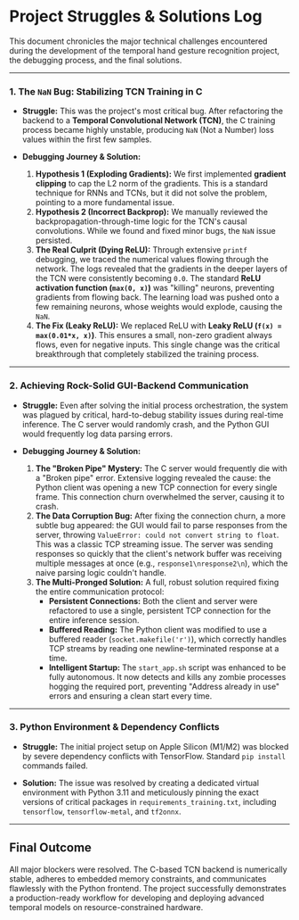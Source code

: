# Project Struggles & Solutions Log

This document chronicles the major technical challenges encountered during the development of the temporal hand gesture recognition project, the debugging process, and the final solutions.

---

### 1. The `NaN` Bug: Stabilizing TCN Training in C

*   **Struggle:** This was the project's most critical bug. After refactoring the backend to a **Temporal Convolutional Network (TCN)**, the C training process became highly unstable, producing `NaN` (Not a Number) loss values within the first few samples.

*   **Debugging Journey & Solution:**
    1.  **Hypothesis 1 (Exploding Gradients):** We first implemented **gradient clipping** to cap the L2 norm of the gradients. This is a standard technique for RNNs and TCNs, but it did not solve the problem, pointing to a more fundamental issue.
    2.  **Hypothesis 2 (Incorrect Backprop):** We manually reviewed the backpropagation-through-time logic for the TCN's causal convolutions. While we found and fixed minor bugs, the `NaN` issue persisted.
    3.  **The Real Culprit (Dying ReLU):** Through extensive `printf` debugging, we traced the numerical values flowing through the network. The logs revealed that the gradients in the deeper layers of the TCN were consistently becoming `0.0`. The standard **ReLU activation function (`max(0, x)`)** was "killing" neurons, preventing gradients from flowing back. The learning load was pushed onto a few remaining neurons, whose weights would explode, causing the `NaN`.
    4.  **The Fix (Leaky ReLU):** We replaced ReLU with **Leaky ReLU (`f(x) = max(0.01*x, x)`)**. This ensures a small, non-zero gradient always flows, even for negative inputs. This single change was the critical breakthrough that completely stabilized the training process.

---

### 2. Achieving Rock-Solid GUI-Backend Communication

*   **Struggle:** Even after solving the initial process orchestration, the system was plagued by critical, hard-to-debug stability issues during real-time inference. The C server would randomly crash, and the Python GUI would frequently log data parsing errors.

*   **Debugging Journey & Solution:**
    1.  **The "Broken Pipe" Mystery:** The C server would frequently die with a "Broken pipe" error. Extensive logging revealed the cause: the Python client was opening a new TCP connection for every single frame. This connection churn overwhelmed the server, causing it to crash.
    2.  **The Data Corruption Bug:** After fixing the connection churn, a more subtle bug appeared: the GUI would fail to parse responses from the server, throwing `ValueError: could not convert string to float`. This was a classic TCP streaming issue. The server was sending responses so quickly that the client's network buffer was receiving multiple messages at once (e.g., `response1\nresponse2\n`), which the naive parsing logic couldn't handle.
    3.  **The Multi-Pronged Solution:** A full, robust solution required fixing the entire communication protocol:
        -   **Persistent Connections:** Both the client and server were refactored to use a single, persistent TCP connection for the entire inference session.
        -   **Buffered Reading:** The Python client was modified to use a buffered reader (`socket.makefile('r')`), which correctly handles TCP streams by reading one newline-terminated response at a time.
        -   **Intelligent Startup:** The `start_app.sh` script was enhanced to be fully autonomous. It now detects and kills any zombie processes hogging the required port, preventing "Address already in use" errors and ensuring a clean start every time.

---

### 3. Python Environment & Dependency Conflicts

*   **Struggle:** The initial project setup on Apple Silicon (M1/M2) was blocked by severe dependency conflicts with TensorFlow. Standard `pip install` commands failed.

*   **Solution:** The issue was resolved by creating a dedicated virtual environment with Python 3.11 and meticulously pinning the exact versions of critical packages in `requirements_training.txt`, including `tensorflow`, `tensorflow-metal`, and `tf2onnx`.

---

## Final Outcome

All major blockers were resolved. The C-based TCN backend is numerically stable, adheres to embedded memory constraints, and communicates flawlessly with the Python frontend. The project successfully demonstrates a production-ready workflow for developing and deploying advanced temporal models on resource-constrained hardware.
